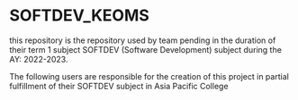 # SOFTDEV_KEOMS
this repository is the repository used by team pending in the duration of their term 1 subject SOFTDEV (Software Development) subject during the AY: 2022-2023.

The following users are responsible for the creation of this project in partial fulfillment of their SOFTDEV subject in Asia Pacific College
